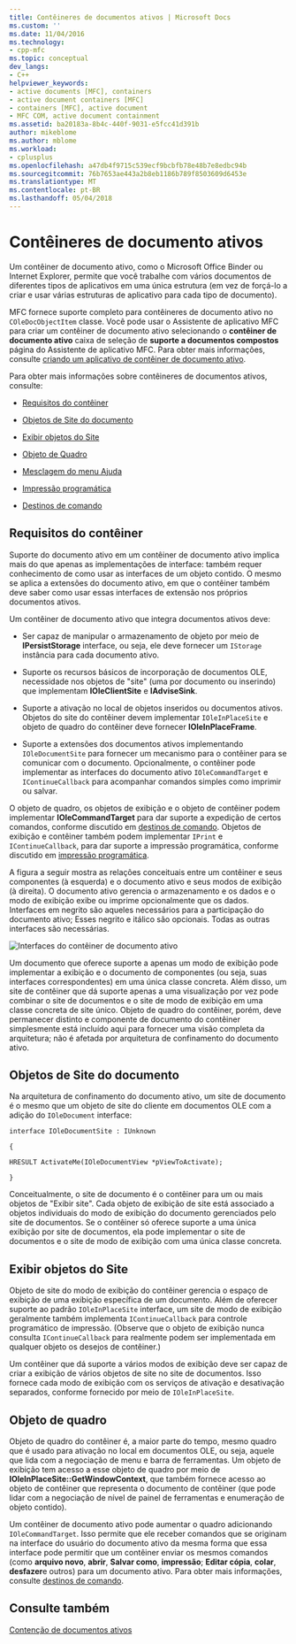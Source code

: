 ```yaml
---
title: Contêineres de documentos ativos | Microsoft Docs
ms.custom: ''
ms.date: 11/04/2016
ms.technology:
- cpp-mfc
ms.topic: conceptual
dev_langs:
- C++
helpviewer_keywords:
- active documents [MFC], containers
- active document containers [MFC]
- containers [MFC], active document
- MFC COM, active document containment
ms.assetid: ba20183a-8b4c-440f-9031-e5fcc41d391b
author: mikeblome
ms.author: mblome
ms.workload:
- cplusplus
ms.openlocfilehash: a47db4f9715c539ecf9bcbfb78e48b7e8edbc94b
ms.sourcegitcommit: 76b7653ae443a2b8eb1186b789f8503609d6453e
ms.translationtype: MT
ms.contentlocale: pt-BR
ms.lasthandoff: 05/04/2018
---
```

# <a name="active-document-containers"></a>Contêineres de documento ativos
Um contêiner de documento ativo, como o Microsoft Office Binder ou Internet Explorer, permite que você trabalhe com vários documentos de diferentes tipos de aplicativos em uma única estrutura (em vez de forçá-lo a criar e usar várias estruturas de aplicativo para cada tipo de documento).  
  
 MFC fornece suporte completo para contêineres de documento ativo no `COleDocObjectItem` classe. Você pode usar o Assistente de aplicativo MFC para criar um contêiner de documento ativo selecionando o **contêiner de documento ativo** caixa de seleção de **suporte a documentos compostos** página do Assistente de aplicativo MFC. Para obter mais informações, consulte [criando um aplicativo de contêiner de documento ativo](../mfc/creating-an-active-document-container-application.md).  
  
 Para obter mais informações sobre contêineres de documentos ativos, consulte:  
  
-   [Requisitos do contêiner](#container_requirements)  
  
-   [Objetos de Site do documento](#document_site_objects)  
  
-   [Exibir objetos do Site](#view_site_objects)  
  
-   [Objeto de Quadro](#frame_object)  
  
-   [Mesclagem do menu Ajuda](../mfc/help-menu-merging.md)  
  
-   [Impressão programática](../mfc/programmatic-printing.md)  
  
-   [Destinos de comando](../mfc/message-handling-and-command-targets.md)  
  
##  <a name="container_requirements"></a> Requisitos do contêiner  
 Suporte do documento ativo em um contêiner de documento ativo implica mais do que apenas as implementações de interface: também requer conhecimento de como usar as interfaces de um objeto contido. O mesmo se aplica a extensões do documento ativo, em que o contêiner também deve saber como usar essas interfaces de extensão nos próprios documentos ativos.  
  
 Um contêiner de documento ativo que integra documentos ativos deve:  
  
-   Ser capaz de manipular o armazenamento de objeto por meio de **IPersistStorage** interface, ou seja, ele deve fornecer um `IStorage` instância para cada documento ativo.  
  
-   Suporte os recursos básicos de incorporação de documentos OLE, necessidade nos objetos de "site" (uma por documento ou inserindo) que implementam **IOleClientSite** e **IAdviseSink**.  
  
-   Suporte a ativação no local de objetos inseridos ou documentos ativos. Objetos do site do contêiner devem implementar `IOleInPlaceSite` e objeto de quadro do contêiner deve fornecer **IOleInPlaceFrame**.  
  
-   Suporte a extensões dos documentos ativos implementando `IOleDocumentSite` para fornecer um mecanismo para o contêiner para se comunicar com o documento. Opcionalmente, o contêiner pode implementar as interfaces do documento ativo `IOleCommandTarget` e `IContinueCallback` para acompanhar comandos simples como imprimir ou salvar.  
  
 O objeto de quadro, os objetos de exibição e o objeto de contêiner podem implementar **IOleCommandTarget** para dar suporte a expedição de certos comandos, conforme discutido em [destinos de comando](../mfc/message-handling-and-command-targets.md). Objetos de exibição e contêiner também podem implementar `IPrint` e `IContinueCallback`, para dar suporte a impressão programática, conforme discutido em [impressão programática](../mfc/programmatic-printing.md).  
  
 A figura a seguir mostra as relações conceituais entre um contêiner e seus componentes (à esquerda) e o documento ativo e seus modos de exibição (à direita). O documento ativo gerencia o armazenamento e os dados e o modo de exibição exibe ou imprime opcionalmente que os dados. Interfaces em negrito são aqueles necessários para a participação do documento ativo; Esses negrito e itálico são opcionais. Todas as outras interfaces são necessárias.  
  
 ![Interfaces do contêiner de documento ativo](../mfc/media/vc37gj1.gif "vc37gj1")  
  
 Um documento que oferece suporte a apenas um modo de exibição pode implementar a exibição e o documento de componentes (ou seja, suas interfaces correspondentes) em uma única classe concreta. Além disso, um site de contêiner que dá suporte apenas a uma visualização por vez pode combinar o site de documentos e o site de modo de exibição em uma classe concreta de site único. Objeto de quadro do contêiner, porém, deve permanecer distinto e componente de documento do contêiner simplesmente está incluído aqui para fornecer uma visão completa da arquitetura; não é afetada por arquitetura de confinamento do documento ativo.  
  
##  <a name="document_site_objects"></a> Objetos de Site do documento  
 Na arquitetura de confinamento do documento ativo, um site de documento é o mesmo que um objeto de site do cliente em documentos OLE com a adição do `IOleDocument` interface:  
  
 `interface IOleDocumentSite : IUnknown`  
  
 `{`  
  
 `HRESULT ActivateMe(IOleDocumentView *pViewToActivate);`  
  
 `}`  
  
 Conceitualmente, o site de documento é o contêiner para um ou mais objetos de "Exibir site". Cada objeto de exibição de site está associado a objetos individuais do modo de exibição do documento gerenciados pelo site de documentos. Se o contêiner só oferece suporte a uma única exibição por site de documentos, ela pode implementar o site de documentos e o site de modo de exibição com uma única classe concreta.  
  
##  <a name="view_site_objects"></a> Exibir objetos do Site  
 Objeto de site do modo de exibição do contêiner gerencia o espaço de exibição de uma exibição específica de um documento. Além de oferecer suporte ao padrão `IOleInPlaceSite` interface, um site de modo de exibição geralmente também implementa `IContinueCallback` para controle programático de impressão. (Observe que o objeto de exibição nunca consulta `IContinueCallback` para realmente podem ser implementada em qualquer objeto os desejos de contêiner.)  
  
 Um contêiner que dá suporte a vários modos de exibição deve ser capaz de criar a exibição de vários objetos de site no site de documentos. Isso fornece cada modo de exibição com os serviços de ativação e desativação separados, conforme fornecido por meio de `IOleInPlaceSite`.  
  
##  <a name="frame_object"></a> Objeto de quadro  
 Objeto de quadro do contêiner é, a maior parte do tempo, mesmo quadro que é usado para ativação no local em documentos OLE, ou seja, aquele que lida com a negociação de menu e barra de ferramentas. Um objeto de exibição tem acesso a esse objeto de quadro por meio de **IOleInPlaceSite::GetWindowContext**, que também fornece acesso ao objeto de contêiner que representa o documento de contêiner (que pode lidar com a negociação de nível de painel de ferramentas e enumeração de objeto contido).  
  
 Um contêiner de documento ativo pode aumentar o quadro adicionando `IOleCommandTarget`. Isso permite que ele receber comandos que se originam na interface do usuário do documento ativo da mesma forma que essa interface pode permitir que um contêiner enviar os mesmos comandos (como **arquivo novo**, **abrir**,  **Salvar como**, **impressão**; **Editar cópia**, **colar**, **desfazer**e outros) para um documento ativo. Para obter mais informações, consulte [destinos de comando](../mfc/message-handling-and-command-targets.md).  
  
## <a name="see-also"></a>Consulte também  
 [Contenção de documentos ativos](../mfc/active-document-containment.md)


